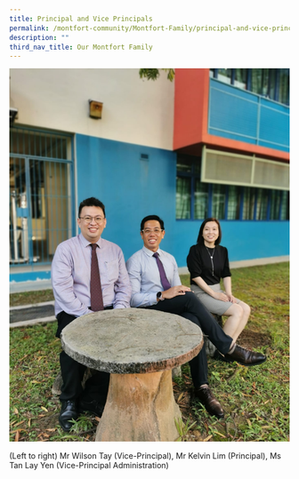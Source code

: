 ```yaml
---
title: Principal and Vice Principals
permalink: /montfort-community/Montfort-Family/principal-and-vice-principals/
description: ""
third_nav_title: Our Montfort Family
---
```


![](/images/SLs%20photo%20on%209%20Jan%202023.jpeg)

(Left to right) Mr Wilson Tay (Vice-Principal), Mr Kelvin Lim (Principal), Ms Tan Lay Yen (Vice-Principal Administration)
